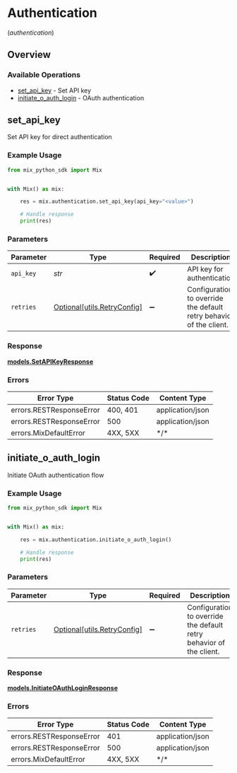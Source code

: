 # Authentication
(*authentication*)

## Overview

### Available Operations

* [set_api_key](#set_api_key) - Set API key
* [initiate_o_auth_login](#initiate_o_auth_login) - OAuth authentication

## set_api_key

Set API key for direct authentication

### Example Usage

<!-- UsageSnippet language="python" operationID="setApiKey" method="post" path="/api/auth/apikey" -->
```python
from mix_python_sdk import Mix


with Mix() as mix:

    res = mix.authentication.set_api_key(api_key="<value>")

    # Handle response
    print(res)

```

### Parameters

| Parameter                                                           | Type                                                                | Required                                                            | Description                                                         |
| ------------------------------------------------------------------- | ------------------------------------------------------------------- | ------------------------------------------------------------------- | ------------------------------------------------------------------- |
| `api_key`                                                           | *str*                                                               | :heavy_check_mark:                                                  | API key for authentication                                          |
| `retries`                                                           | [Optional[utils.RetryConfig]](../../models/utils/retryconfig.md)    | :heavy_minus_sign:                                                  | Configuration to override the default retry behavior of the client. |

### Response

**[models.SetAPIKeyResponse](../../models/setapikeyresponse.md)**

### Errors

| Error Type               | Status Code              | Content Type             |
| ------------------------ | ------------------------ | ------------------------ |
| errors.RESTResponseError | 400, 401                 | application/json         |
| errors.RESTResponseError | 500                      | application/json         |
| errors.MixDefaultError   | 4XX, 5XX                 | \*/\*                    |

## initiate_o_auth_login

Initiate OAuth authentication flow

### Example Usage

<!-- UsageSnippet language="python" operationID="initiateOAuthLogin" method="post" path="/api/auth/login" -->
```python
from mix_python_sdk import Mix


with Mix() as mix:

    res = mix.authentication.initiate_o_auth_login()

    # Handle response
    print(res)

```

### Parameters

| Parameter                                                           | Type                                                                | Required                                                            | Description                                                         |
| ------------------------------------------------------------------- | ------------------------------------------------------------------- | ------------------------------------------------------------------- | ------------------------------------------------------------------- |
| `retries`                                                           | [Optional[utils.RetryConfig]](../../models/utils/retryconfig.md)    | :heavy_minus_sign:                                                  | Configuration to override the default retry behavior of the client. |

### Response

**[models.InitiateOAuthLoginResponse](../../models/initiateoauthloginresponse.md)**

### Errors

| Error Type               | Status Code              | Content Type             |
| ------------------------ | ------------------------ | ------------------------ |
| errors.RESTResponseError | 401                      | application/json         |
| errors.RESTResponseError | 500                      | application/json         |
| errors.MixDefaultError   | 4XX, 5XX                 | \*/\*                    |